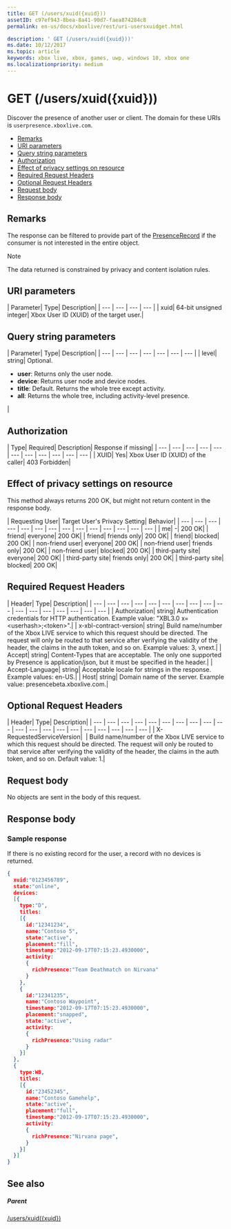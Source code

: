 ```yaml
---
title: GET (/users/xuid({xuid}))
assetID: c97ef943-8bea-8a41-90d7-faea874284c8
permalink: en-us/docs/xboxlive/rest/uri-usersxuidget.html

description: ' GET (/users/xuid({xuid}))'
ms.date: 10/12/2017
ms.topic: article
keywords: xbox live, xbox, games, uwp, windows 10, xbox one
ms.localizationpriority: medium
---
```

# GET (/users/xuid({xuid}))
Discover the presence of another user or client.
The domain for these URIs is `userpresence.xboxlive.com`.

  * [Remarks](#ID4EV)
  * [URI parameters](#ID4EDB)
  * [Query string parameters](#ID4EOB)
  * [Authorization](#ID4E4C)
  * [Effect of privacy settings on resource](#ID4EAE)
  * [Required Request Headers](#ID4EVH)
  * [Optional Request Headers](#ID4E1BAC)
  * [Request body](#ID4E1CAC)
  * [Response body](#ID4EFDAC)

<a id="ID4EV"></a>


## Remarks

The response can be filtered to provide part of the [PresenceRecord](../../json/json-presencerecord.md) if the consumer is not interested in the entire object.

> [!NOTE] 
> The data returned is constrained by privacy and content isolation rules.



<a id="ID4EDB"></a>

 
## URI parameters

| Parameter| Type| Description|
| --- | --- | --- | --- |
| xuid| 64-bit unsigned integer| Xbox User ID (XUID) of the target user.|

<a id="ID4EOB"></a>


## Query string parameters

| Parameter| Type| Description|
| --- | --- | --- | --- | --- | --- | --- |
| level| string| Optional. <ul><li><b>user</b>: Returns only the user node.</li><li><b>device</b>: Returns user node and device nodes.</li><li><b>title</b>: Default. Returns the whole tree except activity.</li><li><b>all</b>: Returns the whole tree, including activity-level presence.</li></ul> |

<a id="ID4E4C"></a>


## Authorization

| Type| Required| Description| Response if missing|
| --- | --- | --- | --- | --- | --- | --- | --- | --- | --- | --- |
| XUID| Yes| Xbox User ID (XUID) of the caller| 403 Forbidden|

<a id="ID4EAE"></a>


## Effect of privacy settings on resource

This method always returns 200 OK, but might not return content in the response body.

| Requesting User| Target User's Privacy Setting| Behavior|
| --- | --- | --- | --- | --- | --- | --- | --- | --- | --- | --- | --- | --- | --- |
| me| -| 200 OK|
| friend| everyone| 200 OK|
| friend| friends only| 200 OK|
| friend| blocked| 200 OK|
| non-friend user| everyone| 200 OK|
| non-friend user| friends only| 200 OK|
| non-friend user| blocked| 200 OK|
| third-party site| everyone| 200 OK|
| third-party site| friends only| 200 OK|
| third-party site| blocked| 200 OK|

<a id="ID4EVH"></a>


## Required Request Headers

| Header| Type| Description|
| --- | --- | --- | --- | --- | --- | --- | --- | --- | --- | --- | --- | --- | --- | --- | --- | --- |
| Authorization| string| Authentication credentials for HTTP authentication. Example value: "XBL3.0 x=&lt;userhash>;&lt;token>".|
| x-xbl-contract-version| string| Build name/number of the Xbox LIVE service to which this request should be directed. The request will only be routed to that service after verifying the validity of the header, the claims in the auth token, and so on. Example values: 3, vnext.|
| Accept| string| Content-Types that are acceptable. The only one supported by Presence is application/json, but it must be specified in the header.|
| Accept-Language| string| Acceptable locale for strings in the response. Example values: en-US.|
| Host| string| Domain name of the server. Example value: presencebeta.xboxlive.com.|

<a id="ID4E1BAC"></a>


## Optional Request Headers

| Header| Type| Description|
| --- | --- | --- | --- | --- | --- | --- | --- | --- | --- | --- | --- | --- | --- | --- | --- | --- | --- | --- | --- |
| X-RequestedServiceVersion|  | Build name/number of the Xbox LIVE service to which this request should be directed. The request will only be routed to that service after verifying the validity of the header, the claims in the auth token, and so on. Default value: 1.|

<a id="ID4E1CAC"></a>


## Request body

No objects are sent in the body of this request.

<a id="ID4EFDAC"></a>


## Response body

<a id="ID4ELDAC"></a>


### Sample response

If there is no existing record for the user, a record with no devices is returned.


```json
{
  xuid:"0123456789",
  state:"online",
  devices:
  [{
    type:"D",
    titles:
    [{
      id:"12341234",
      name:"Contoso 5",
      state:"active",
      placement:"fill",
      timestamp:"2012-09-17T07:15:23.4930000",
      activity:
      {
        richPresence:"Team Deathmatch on Nirvana"
      }
    },
    {
      id:"12341235",
      name:"Contoso Waypoint",
      timestamp:"2012-09-17T07:15:23.4930000",
      placement:"snapped",
      state:"active",
      activity:
      {
        richPresence:"Using radar"
      }
    }]
  },
  {
    type:W8,
    titles:
    [{
      id:"23452345",
      name:"Contoso Gamehelp",
      state:"active",
      placement:"full",
      timestamp:"2012-09-17T07:15:23.4930000",
      activity:
      {
        richPresence:"Nirvana page",
      }
    }]
  }]
}

```


<a id="ID4EXDAC"></a>


## See also

<a id="ID4EZDAC"></a>


##### Parent

[/users/xuid({xuid})](uri-usersxuid.md)

